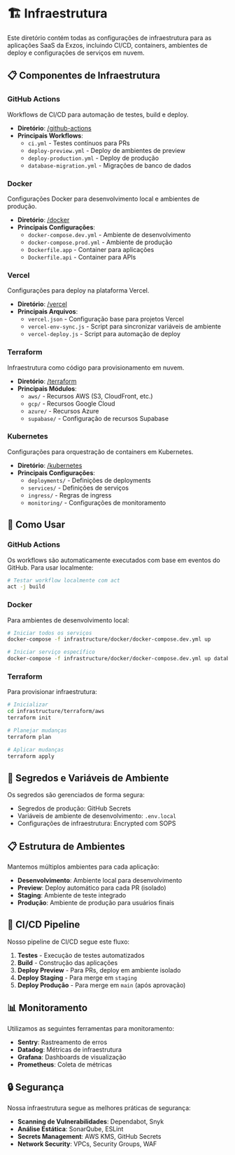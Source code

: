 # 🏗️ Infraestrutura

Este diretório contém todas as configurações de infraestrutura para as aplicações SaaS da Exzos, incluindo CI/CD, containers, ambientes de deploy e configurações de serviços em nuvem.

## 📋 Componentes de Infraestrutura

### GitHub Actions
Workflows de CI/CD para automação de testes, build e deploy.
- **Diretório**: [/github-actions](./github-actions)
- **Principais Workflows**:
  - `ci.yml` - Testes contínuos para PRs
  - `deploy-preview.yml` - Deploy de ambientes de preview
  - `deploy-production.yml` - Deploy de produção
  - `database-migration.yml` - Migrações de banco de dados

### Docker
Configurações Docker para desenvolvimento local e ambientes de produção.
- **Diretório**: [/docker](./docker)
- **Principais Configurações**:
  - `docker-compose.dev.yml` - Ambiente de desenvolvimento
  - `docker-compose.prod.yml` - Ambiente de produção
  - `Dockerfile.app` - Container para aplicações
  - `Dockerfile.api` - Container para APIs

### Vercel
Configurações para deploy na plataforma Vercel.
- **Diretório**: [/vercel](./vercel)
- **Principais Arquivos**:
  - `vercel.json` - Configuração base para projetos Vercel
  - `vercel-env-sync.js` - Script para sincronizar variáveis de ambiente
  - `vercel-deploy.js` - Script para automação de deploy

### Terraform
Infraestrutura como código para provisionamento em nuvem.
- **Diretório**: [/terraform](./terraform)
- **Principais Módulos**:
  - `aws/` - Recursos AWS (S3, CloudFront, etc.)
  - `gcp/` - Recursos Google Cloud
  - `azure/` - Recursos Azure
  - `supabase/` - Configuração de recursos Supabase

### Kubernetes
Configurações para orquestração de containers em Kubernetes.
- **Diretório**: [/kubernetes](./kubernetes)
- **Principais Configurações**:
  - `deployments/` - Definições de deployments
  - `services/` - Definições de serviços
  - `ingress/` - Regras de ingress
  - `monitoring/` - Configurações de monitoramento

## 🚀 Como Usar

### GitHub Actions

Os workflows são automaticamente executados com base em eventos do GitHub. Para usar localmente:

```bash
# Testar workflow localmente com act
act -j build
```

### Docker

Para ambientes de desenvolvimento local:

```bash
# Iniciar todos os serviços
docker-compose -f infrastructure/docker/docker-compose.dev.yml up

# Iniciar serviço específico
docker-compose -f infrastructure/docker/docker-compose.dev.yml up database
```

### Terraform

Para provisionar infraestrutura:

```bash
# Inicializar
cd infrastructure/terraform/aws
terraform init

# Planejar mudanças
terraform plan

# Aplicar mudanças
terraform apply
```

## 🔐 Segredos e Variáveis de Ambiente

Os segredos são gerenciados de forma segura:

- Segredos de produção: GitHub Secrets
- Variáveis de ambiente de desenvolvimento: `.env.local`
- Configurações de infraestrutura: Encrypted com SOPS

## 📋 Estrutura de Ambientes

Mantemos múltiplos ambientes para cada aplicação:

- **Desenvolvimento**: Ambiente local para desenvolvimento
- **Preview**: Deploy automático para cada PR (isolado)
- **Staging**: Ambiente de teste integrado
- **Produção**: Ambiente de produção para usuários finais

## 🔄 CI/CD Pipeline

Nosso pipeline de CI/CD segue este fluxo:

1. **Testes** - Execução de testes automatizados
2. **Build** - Construção das aplicações
3. **Deploy Preview** - Para PRs, deploy em ambiente isolado
4. **Deploy Staging** - Para merge em `staging`
5. **Deploy Produção** - Para merge em `main` (após aprovação)

## 📊 Monitoramento

Utilizamos as seguintes ferramentas para monitoramento:

- **Sentry**: Rastreamento de erros
- **Datadog**: Métricas de infraestrutura
- **Grafana**: Dashboards de visualização
- **Prometheus**: Coleta de métricas

## 🔒 Segurança

Nossa infraestrutura segue as melhores práticas de segurança:

- **Scanning de Vulnerabilidades**: Dependabot, Snyk
- **Análise Estática**: SonarQube, ESLint
- **Secrets Management**: AWS KMS, GitHub Secrets
- **Network Security**: VPCs, Security Groups, WAF